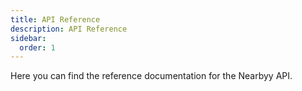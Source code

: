 ```yaml
---
title: API Reference
description: API Reference
sidebar:
  order: 1
---
```


Here you can find the reference documentation for the Nearbyy API.
